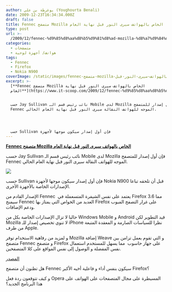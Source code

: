 ```yaml
---
author: يوغرطة بن علي (Youghourta Benali)
date: 2009-12-23T16:34:34.000Z
draft: false
title: Fennec متصفح Mozilla الخاص بالهواتف سيرى النور قبل نهاية العام
type: post
url: >-
  /2009/12/fennec-%d9%85%d8%aa%d8%b5%d9%81%d8%ad-mozilla-%d8%a7%d9%84%d8%ae%d8%a7%d8%b5-%d8%a8%d8%a7%d9%84%d9%87%d9%88%d8%a7%d8%aa%d9%81-%d8%b3%d9%8a%d8%b1%d9%89-%d8%a7%d9%84%d9%86%d9%88%d8%b1-%d9%82%d8%a8%d9%84/
categories:
  - متصفحات
  - هواتف/ أجهزة لوحية
tags:
  - Fennec
  - Firefox
  - Nokia N900
coverImage: /static/images/fennec-متصفح-mozilla-الخاص-بالهواتف-سيرى-النور-قبل/fennec.png
excerpt: >-
  [**Fennec متصفح Mozilla الخاص بالهواتف سيرى النور قبل نهاية
  العام**](https://www.it-scoop.com/2009/12/fennec-%d9%85%d8%aa%d8%b5%d9%81%d8%ad-mozilla-%d8%a7%d9%84%d8%ae%d8%a7%d8%b5-%d8%a8%d8%a7%d9%84%d9%87%d9%88%d8%a7%d8%aa%d9%81-%d8%b3%d9%8a%d8%b1%d9%89-%d8%a7%d9%84%d9%86%d9%88%d8%b1-%d9%82%d8%a8%d9%84/)


  حسب Jay Sullivan نائب رئيس قسم الـ Mobile لدى Mozilla فإن أول إصدار للمتصفح
  Fennec الموجه للهواتف النقالة سيرى النور قبل نهاية العام الحالي.




  حسب Sullivan فإن أول إصدار سيكون موجها لأجهزة
---
```

[**Fennec متصفح Mozilla الخاص بالهواتف سيرى النور قبل نهاية العام**](https://www.it-scoop.com/2009/12/fennec-%d9%85%d8%aa%d8%b5%d9%81%d8%ad-mozilla-%d8%a7%d9%84%d8%ae%d8%a7%d8%b5-%d8%a8%d8%a7%d9%84%d9%87%d9%88%d8%a7%d8%aa%d9%81-%d8%b3%d9%8a%d8%b1%d9%89-%d8%a7%d9%84%d9%86%d9%88%d8%b1-%d9%82%d8%a8%d9%84/)

حسب Jay Sullivan نائب رئيس قسم الـ Mobile لدى Mozilla فإن أول إصدار للمتصفح Fennec الموجه للهواتف النقالة سيرى النور قبل نهاية العام الحالي.

![](/static/images/fennec-متصفح-mozilla-الخاص-بالهواتف-سيرى-النور-قبل/fennec.png)

حسب Sullivan فإن أول إصدار سيكون موجها لأجهزة Nokia N900 قبل أن تلحقه تباعا الإصدارات الخاصة بالأجهزة الأخرى.

الإصدار القادم من Fennec  يعتمد على نفس الشيفرة المتسعملة في Firefox 3.6 مما سيمنح Fennec العديد من الخواص التي يمتاز بها Firefox على غرار التصفح المبوب ودعم الإضافات.

حاليا لا تزال الإصدارات الخاصة بكل من Windows Mobile و Android قيد التطوير لكن Mozilla لا تنوي تخصيص إصدار للـ iPhone نظرا للسياسات الصارمة و المعقدة المتبعة من طرف Apple.

و لمزيد من رفاهية الاستخدام توفر Mozilla إضافة Weave و التي تقوم بعمل تزامن بين متصفح Fennec و متصفح Firefox على جهاز حاسوب  مما يسهل للمستخدم استعمال نفس المفضلة و الوصول إلى نفس المواقع على كلا المتصفحين.

[المصدر](http://news.bbc.co.uk/2/hi/technology/8425906.stm)

هل تظنون أن متصفح Fennec سيكون بنفس أداء و فاعلية أخيه الأكبر Firefox؟

و كيف تتوقعون ردة فعل Opera المسيطرة على مجال المتصفحات على الهواتف على هذا البرنامج الجديد؟
